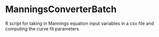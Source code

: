 # ManningsConverterBatch
R script for taking in Mannings equation input variables in a csv file and computing the curve fit parameters
